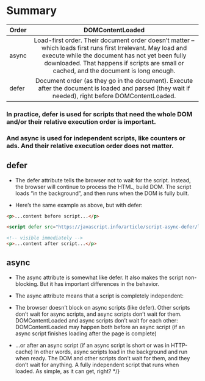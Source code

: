 # Summary

|Order	|DOMContentLoaded|
|----------|:-------------:|
|async|Load-first order. Their document order doesn’t matter – which loads first runs first Irrelevant. May load and execute while the document has not yet been fully downloaded. That happens if scripts are small or cached, and the document is long enough.|
|defer	|Document order (as they go in the document).	Execute after the document is loaded and parsed (they wait if needed), right before DOMContentLoaded.|

### In practice, defer is used for scripts that need the whole DOM and/or their relative execution order is important.

### And async is used for independent scripts, like counters or ads. And their relative execution order does not matter.




## defer
- The defer attribute tells the browser not to wait for the script. Instead, the browser will continue to process the HTML, build DOM. The script loads “in the background”, and then runs when the DOM is fully built.

- Here’s the same example as above, but with defer:
````html
<p>...content before script...</p>

<script defer src="https://javascript.info/article/script-async-defer/long.js?speed=1"></script>

<!-- visible immediately -->
<p>...content after script...</p>
````

## async
- The async attribute is somewhat like defer. It also makes the script non-blocking. But it has important differences in the behavior.

- The async attribute means that a script is completely independent:

- The browser doesn’t block on async scripts (like defer).
Other scripts don’t wait for async scripts, and async scripts don’t wait for them.
DOMContentLoaded and async scripts don’t wait for each other:
DOMContentLoaded may happen both before an async script (if an async script finishes loading after the page is complete)
- …or after an async script (if an async script is short or was in HTTP-cache)
In other words, async scripts load in the background and run when ready. The DOM and other scripts don’t wait for them, and they don’t wait for anything. A fully independent script that runs when loaded. As simple, as it can get, right? */}
